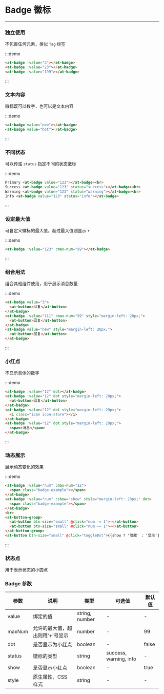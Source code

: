 
# Badge 徽标

----

### 独立使用

不包裹任何元素，类似 `Tag` 标签

:::demo

```html
<at-badge :value="3"></at-badge>
<at-badge :value="23"></at-badge>
<at-badge :value="199"></at-badge>
```

:::

### 文本内容

徽标既可以数字，也可以是文本内容

:::demo

```html
<at-badge value="new"></at-badge>
<at-badge value="hot"></at-badge>
```

:::

### 不同状态

可以传递 `status` 指定不同的状态徽标

:::demo

```html
Primary <at-badge value="123"></at-badge><br>
Success <at-badge value="123" status="success"></at-badge><br>
Warning <at-badge value="123" status="warning"></at-badge><br>
Info <at-badge value="123" status="info"></at-badge>
```

:::

### 设定最大值

可自定义徽标的最大值，超过最大值则显示 `+`

:::demo

```html
<at-badge :value="123" :max-num="99"></at-badge>
```

:::

### 组合用法

组合其他组件使用，用于展示消息数量

:::demo

```html
<at-badge value="3">
  <at-button>回复</at-button>
</at-badge>
<at-badge :value="111" :max-num="99" style="margin-left: 20px;">
  <at-button>回复</at-button>
</at-badge>
<at-badge value="new" style="margin-left: 20px;">
  <at-button>回复</at-button>
</at-badge>
```

:::

### 小红点

不显示具体的数字

:::demo

```html
<at-badge :value="12" dot></at-badge>
<at-badge :value="12" dot style="margin-left: 20px;">
  <at-button>回复</at-button>
</at-badge>
<at-badge :value="12" dot style="margin-left: 20px;">
  <i class="icon icon-store"></i>
</at-badge>
<at-badge :value="12" dot style="margin-left: 20px;">
  <span>消息</span>
</at-badge>
```

:::

### 动态展示

展示动态变化的效果

:::demo

```html
<at-badge :value="num" :max-num="12">
  <span class="badge-example"></span>
</at-badge>
<at-badge :value="num" :show="show" style="margin-left: 20px;" dot>
  <span class="badge-example"></span>
</at-badge>
<br>
<at-button-group>
  <at-button btn-size="small" @click="num -= 1">-</at-button>
  <at-button btn-size="small" @click="num += 1">+</at-button>
</at-button-group>
<at-button btn-size="small" @click="toggleDot">{{show ? '隐藏' : '显示'}}小红点</at-button>
```

:::

### 状态点

用于表示状态的小圆点

### Badge 参数

| 参数      | 说明          | 类型      | 可选值                           | 默认值  |
|---------- |-------------- |---------- |--------------------------------  |-------- |
| value | 绑定的值 | string, number | - | - |
| maxNum | 允许的最大值，超出则用'+'号显示 | number | - | 99 |
| dot | 是否显示为小红点 | boolean | - | false |
| status | 徽标的类型 | string | success, warning, info | - |
| show | 是否显示小红点 | boolean | - | true |
| style | 原生属性，CSS 样式 | string | - | - |

<script>
export default {
  data() {
    return {
      num: 3,
      show: true
    }
  },
  methods: {
    toggleDot() {
      this.show = !this.show
    }
  }
}
</script>

<style lang="scss" scoped>
  .badge-example {
    display: inline-block;
    width: 42px;
    height: 42px;
    border-radius: 6px;
    background: #EEE;
    cursor: pointer;
  }
</style>

